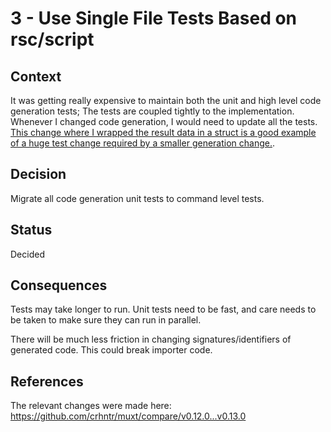# 3 - Use Single File Tests Based on rsc/script

## Context

It was getting really expensive to maintain both the unit and high level code generation tests;
The tests are coupled tightly to the implementation.
Whenever I changed code generation, I would need to update all the tests.     
[This change where I wrapped the result data in a struct is a good example of a huge test change required by a smaller generation change.](https://github.com/crhntr/muxt/commit/9306e6d4b37e343d4c84f3d70e04025c77e4c0db).

## Decision

Migrate all code generation unit tests to command level tests.

## Status

Decided

## Consequences

Tests may take longer to run.
Unit tests need to be fast, and care needs to be taken to make sure they can run in parallel.

There will be much less friction in changing signatures/identifiers of generated code.
This could break importer code.

## References

The relevant changes were made here: https://github.com/crhntr/muxt/compare/v0.12.0...v0.13.0